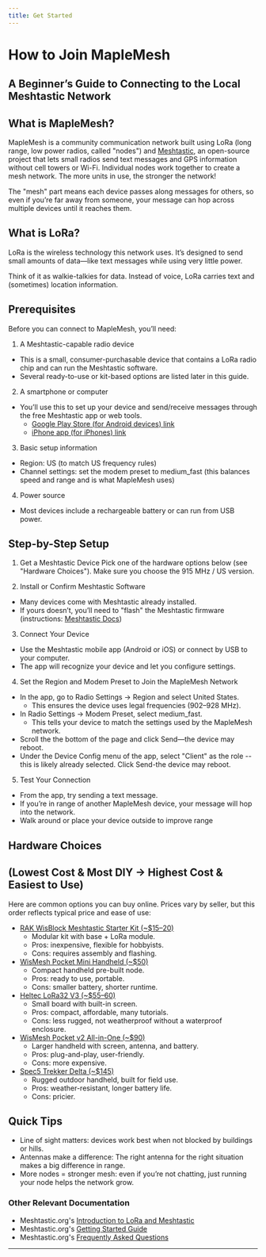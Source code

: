 ```yaml
---
title: Get Started
---
```

# How to Join MapleMesh
## A Beginner’s Guide to Connecting to the Local Meshtastic Network
## What is MapleMesh?
MapleMesh is a community communication network built using LoRa (long range, low power radios, called "nodes") and [Meshtastic](https://meshtastic.org/), an open-source project that lets small radios send text messages and GPS information without cell towers or Wi-Fi. Individual nodes work together to create a mesh network. The more units in use, the stronger the network!

The "mesh" part means each device passes along messages for others, so even if you’re far away from someone, your message can hop across multiple devices until it reaches them.

## What is LoRa?
LoRa is the wireless technology this network uses. It’s designed to send small amounts of data—like text messages while using very little power.

Think of it as walkie-talkies for data. Instead of voice, LoRa carries text and (sometimes) location information.

## Prerequisites
Before you can connect to MapleMesh, you’ll need:
1. A Meshtastic-capable radio device
* This is a small, consumer-purchasable device that contains a LoRa radio chip and can run the Meshtastic software.
* Several ready-to-use or kit-based options are listed later in this guide.
2. A smartphone or computer
  * You’ll use this to set up your device and send/receive messages through the free Meshtastic app or web tools.
     * [Google Play Store (for Android devices) link](https://play.google.com/store/apps/details?id=com.geeksville.mesh&hl=en_US&pli=1)
     * [iPhone app (for iPhones) link](https://apps.apple.com/us/app/meshtastic/id1586432531?ign-itscg=30200&ign-itsct=apps_box_promote_link)
3. Basic setup information
  * Region: US (to match US frequency rules)
  * Channel settings: set the modem preset to medium_fast (this balances speed and range and is what MapleMesh uses)
4. Power source
  * Most devices include a rechargeable battery or can run from USB power.

## Step-by-Step Setup
1. Get a Meshtastic Device
Pick one of the hardware options below (see "Hardware Choices"). Make sure you choose the 915 MHz / US version.

2. Install or Confirm Meshtastic Software
* Many devices come with Meshtastic already installed.
* If yours doesn’t, you’ll need to "flash" the Meshtastic firmware (instructions: [Meshtastic Docs](https://meshtastic.org/docs/getting-started/))

3. Connect Your Device
* Use the Meshtastic mobile app (Android or iOS) or connect by USB to your computer.
* The app will recognize your device and let you configure settings.
  
4. Set the Region and Modem Preset to Join the MapleMesh Network
* In the app, go to Radio Settings → Region and select United States.
   * This ensures the device uses legal frequencies (902–928 MHz).
* In Radio Settings → Modem Preset, select medium_fast.
   * This tells your device to match the settings used by the MapleMesh network.
* Scroll the the bottom of the page and click Send—the device may reboot.
* Under the Device Config menu of the app, select "Client" as the role -- this is likely already selected. Click Send-the device may reboot.

5. Test Your Connection
* From the app, try sending a text message.
* If you’re in range of another MapleMesh device, your message will hop into the network.
* Walk around or place your device outside to improve range

## Hardware Choices
## (Lowest Cost & Most DIY → Highest Cost & Easiest to Use)
Here are common options you can buy online. Prices vary by seller, but this order reflects typical price and ease of use:
* [RAK WisBlock Meshtastic Starter Kit (~$15–20)](https://store.rokland.com/products/rak-wireless-wisblock-meshtastic-starter-kit)
  * Modular kit with base + LoRa module.
  * Pros: inexpensive, flexible for hobbyists.
  * Cons: requires assembly and flashing.
* [WisMesh Pocket Mini Handheld (~$50)](https://store.rokland.com/products/rakwireless-wismesh-pocket-mini-all-in-one-meshtastic-handheld-915-mhz-radio-with-lora-antenna?_pos=1&_sid=daa68afd2&_ss=r)
  * Compact handheld pre-built node.
  * Pros: ready to use, portable.
  * Cons: smaller battery, shorter runtime.
* [Heltec LoRa32 V3 (~$55–60)](https://heltec.org/project/wifi-lora-32-v3/)
  * Small board with built-in screen.
  * Pros: compact, affordable, many tutorials.
  * Cons: less rugged, not weatherproof without a waterproof enclosure.
* [WisMesh Pocket v2 All-in-One (~$90)](https://store.rokland.com/products/wismesh-pocket?_pos=1&_sid=c9a7aebce&_ss=r)
  * Larger handheld with screen, antenna, and battery.
  * Pros: plug-and-play, user-friendly.
  * Cons: more expensive.
* [Spec5 Trekker Delta (~$145)](https://specfive.com/products/spec5-trekker-delta)
  * Rugged outdoor handheld, built for field use.
  * Pros: weather-resistant, longer battery life.
  * Cons: pricier.

## Quick Tips
* Line of sight matters: devices work best when not blocked by buildings or hills.
* Antennas make a difference: The right antenna for the right situation makes a big difference in range.
* More nodes = stronger mesh: even if you’re not chatting, just running your node helps the network grow.

### Other Relevant Documentation
* Meshtastic.org's [Introduction to LoRa and Meshtastic](https://meshtastic.org/docs/introduction/)
* Meshtastic.org's [Getting Started Guide](https://meshtastic.org/docs/getting-started/)
* Meshtastic.org's [Frequently Asked Questions](https://meshtastic.org/docs/faq/)

---